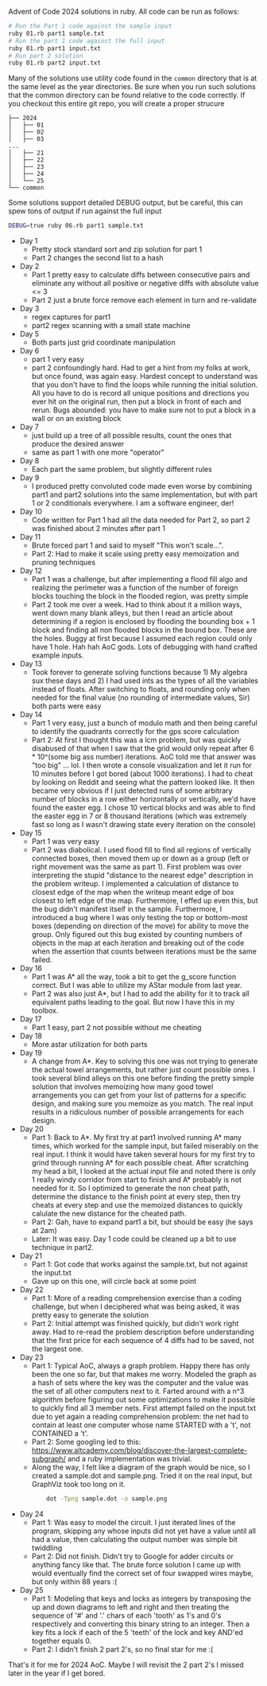Advent of Code 2024 solutions in ruby. All code can be run as follows:

```bash
# Run the Part 1 code against the sample input
ruby 01.rb part1 sample.txt
# Run the part 1 code against the full input
ruby 01.rb part1 input.txt
# Run part 2 solution
ruby 01.rb part2 input.txt
```

Many of the solutions use utility code found in the `common`
directory that is at the same level as the year directories.
Be sure when you run such solutions that the common directory
can be found relative to the code correctly. If you checkout
this entire git repo, you will create a proper strucure

```
├── 2024
│   ├── 01
│   ├── 02
│   ├── 03
...
│   ├── 21
│   ├── 22
│   ├── 23
│   ├── 24
│   └── 25
└── common
```

Some solutions support detailed DEBUG output, but be careful, this
can spew tons of output if run against the full input

```bash
DEBUG=true ruby 06.rb part1 sample.txt
```


* Day 1
  * Pretty stock standard sort and zip solution for part 1
  * Part 2 changes the second list to a hash
* Day 2
  * Part 1 pretty easy to calculate diffs between consecutive pairs and
    eliminate any without all positive or negative diffs with absolute
    value <= 3
  * Part 2 just a brute force remove each element in turn and re-validate
* Day 3
  * regex captures for part1
  * part2 regex scanning with a small state machine
* Day 5
  * Both parts just grid coordinate manipulation
* Day 6
  * part 1 very easy
  * part 2 confoundingly hard. Had to get a hint from my folks at work, but
    once found, was again easy. Hardest concept to understand was that you don't
    have to find the loops while running the initial solution. All you have
    to do is record all unique positions and directions you ever hit on the
    original run, then put a block in front of each and rerun. Bugs abounded:
    you have to make sure not to put a block in a wall or on an existing block
* Day 7
  * just build up a tree of all possible results, count the ones that produce
    the desired answer
  * same as part 1 with one more "operator"
* Day 8 
  * Each part the same problem, but slightly different rules
* Day 9
  * I produced pretty convoluted code made even worse by combining part1 and part2
    solutions into the same implementation, but with part 1 or 2 conditionals everywhere.
    I am a software engineer, der!
* Day 10
  * Code written for Part 1 had all the data needed for Part 2, so part 2
    was finished about 2 minutes after part 1
* Day 11
  * Brute forced part 1 and said to myself "This won't scale...".
  * Part 2: Had to make it scale using pretty easy memoization and pruning techniques
* Day 12
  * Part 1 was a challenge, but after implementing a flood fill algo and realizing the
    perimeter was a function of the number of foreign blocks touching the block in the
    flooded region, was pretty simple
  * Part 2 took me over a week. Had to think about it a million ways, went down many
    blank alleys, but then I read an article about determining if a region
    is enclosed by flooding the bounding box + 1 block and finding all non flooded
    blocks in the bound box. These are the holes. Buggy at first because I assumed
    each region could only have 1 hole. Hah hah AoC gods. Lots of debugging with
    hand crafted example inputs.
* Day 13
  * Took forever to generate solving functions because 1) My algebra sux these days and
    2) I had used ints as the types of all the variables instead of floats. After switching
    to floats, and rounding only when needed for the final value (no rounding of intermediate
    values, Sir) both parts were easy
* Day 14
  * Part 1 very easy, just a bunch of modulo math and then being careful to identify
    the quadrants correctly for the gps score calculation
  * Part 2: At first I thought this was a lcm problem, but was quickly disabused of that
    when I saw that the grid would only repeat after 6 * 10^(some big ass number) iterations.
    AoC told me that answer was "too big" ... lol. I then wrote a console visualization
    and let it run for 10 minutes before I got bored (about 1000 iterations). I had to
    cheat by looking on Reddit and seeing what the pattern looked like. It then became very
    obvious if I just detected runs of some arbitrary number of blocks in a row either
    horizontally or vertically, we'd have found the easter egg. I chose 10 vertical blocks
    and was able to find the easter egg in 7 or 8 thousand iterations (which was extremely
    fast so long as I wasn't drawing state every iteration on the console)
* Day 15
  * Part 1 was very easy
  * Part 2 was diabolical. I used flood fill to find all regions of vertically connected boxes, then
    moved them up or down as a group (left or right movement was the same as part 1). First
    problem was over interpreting the stupid "distance to the nearest edge" description in the
    problem writeup. I implemented a calculation of distance to closest edge of the map when
    the writeup meant edge of box closest to left edge of the map. Furthermore, I effed up
    even this, but the bug didn't manifest itself in the sample. Furthermore, I introduced
    a bug where I was only testing the top or bottom-most boxes (depending on direction of
    the move) for ability to move the group. Only figured out this bug existed by counting
    numbers of objects in the map at each iteration and breaking out of the code
    when the assertion that counts between iterations must be the same failed.
* Day 16
  * Part 1 was A* all the way, took a bit to get the g_score function correct. But I was
    able to utilize my AStar module from last year.
  * Part 2 was also just A*, but I had to add the ability for it to track all equivalent
    paths leading to the goal. But now I have this in my toolbox.
* Day 17
  * Part 1 easy, part 2 not possible without me cheating
* Day 18
  * More astar utilization for both parts
* Day 19
  * A change from A*. Key to solving this one was not trying to generate the actual towel
    arrangements, but rather just count possible ones. I took several blind alleys on this
    one before finding the pretty simple solution that involves memoizing how many good towel
    arrangements you can get from your list of patterns for a specific design, and making sure
    you memoize as you match. The real input results in a ridiculous number of possible
    arrangements for each design.
* Day 20
  * Part 1: Back to A*. My first try at part1 involved running A* many times, which worked for the 
    sample input, but failed miserably on the real input. I think it would have taken several
    hours for my first try to grind through running A* for each possible cheat. After scratching
    my head a bit, I looked at the actual input file and noted there is only 1 really windy
    corridor from start to finish and A* probably is not needed for it. So I optimized to
    generate the non cheat path, determine the distance to the finish point at every step,
    then try cheats at every step and use the memoized distances to quickly calulate the
    new distance for the cheated path.
  * Part 2: Gah, have to expand part1 a bit, but should be easy (he says at 2am)
  * Later: It was easy. Day 1 code could be cleaned up a bit to use technique in part2.
* Day 21
  * Part 1: Got code that works against the sample.txt, but not against the input.txt
  * Gave up on this one, will circle back at some point
* Day 22
  * Part 1: More of a reading comprehension exercise than a coding challenge, but when I 
    deciphered what was being asked, it was pretty easy to generate the solution
  * Part 2: Initial attempt was finished quickly, but didn't work right away. Had to re-read
    the problem description before understanding that the first price for each sequence of 4 diffs
    had to be saved, not the largest one.
* Day 23
  * Part 1: Typical AoC, always a graph problem. Happy there has only been the one so far, but
    that makes me worry. Modeled the graph as a hash of sets where the key was the computer
    and the value was the set of all other computers next to it. Farted around with a n^3
    algorithm before figuring out some optimizations to make it possible to quickly find
    all 3 member nets. First attempt failed on the input.txt due to yet again a reading
    comprehension problem: the net had to contain at least one computer whose name STARTED
    with a 't', not CONTAINED a 't'.
  * Part 2: Some googling led to this: https://www.altcademy.com/blog/discover-the-largest-complete-subgraph/
    and a ruby implementation was trivial.
  * Along the way, I felt like a diagram of the graph would be nice, so I created a sample.dot 
    and sample.png. Tried it on the real input, but GraphViz took too long on it.
    ```bash
        dot -Tpng sample.dot -o sample.png
    ```
* Day 24
  * Part 1: Was easy to model the circuit. I just iterated lines of the program, skipping any 
    whose inputs did not yet have a value until all had a value, then calculating the output
    number was simple bit twiddling
  * Part 2: Did not finish. Didn't try to Google for adder circuits or anything fancy like that.
    The brute force solution I came up with would eventually find the correct set of four swapped
    wires maybe, but only within 88 years :(
* Day 25
  * Part 1: Modeling that keys and locks as integers by transposing the up and down diagrams
    to left and right and then treating the sequence of '#' and '.' chars of each 'tooth' as
    1's and 0's respectively and converting this binary string to an integer. Then a key fits
    a lock if each of the 5 'teeth' of the lock and key AND'ed together equals 0.
  * Part 2: I didn't finish 2 part 2's, so no final star for me :(

That's it for me for 2024 AoC. Maybe I will revisit the 2 part 2's I missed later in the year
if I get bored.
